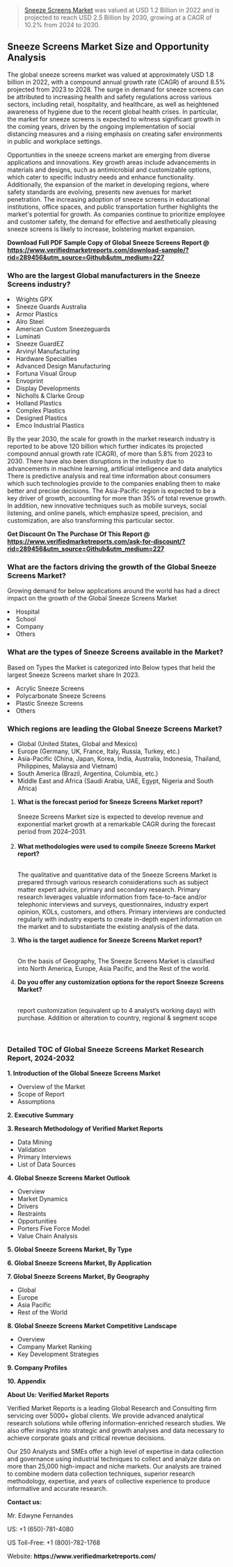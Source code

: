 <blockquote><p><p><a href="https://www.verifiedmarketreports.com/download-sample/?rid=289456&utm_source=Github&utm_medium=227" target="_blank">Sneeze Screens Market</a> was valued at USD 1.2 Billion in 2022 and is projected to reach USD 2.5 Billion by 2030, growing at a CAGR of 10.2% from 2024 to 2030.</p></blockquote><p><h2>Sneeze Screens Market Size and Opportunity Analysis</h2> <p>The global sneeze screens market was valued at approximately USD 1.8 billion in 2022, with a compound annual growth rate (CAGR) of around 8.5% projected from 2023 to 2028. The surge in demand for sneeze screens can be attributed to increasing health and safety regulations across various sectors, including retail, hospitality, and healthcare, as well as heightened awareness of hygiene due to the recent global health crises. In particular, the market for sneeze screens is expected to witness significant growth in the coming years, driven by the ongoing implementation of social distancing measures and a rising emphasis on creating safer environments in public and workplace settings.</p> <p>Opportunities in the sneeze screens market are emerging from diverse applications and innovations. Key growth areas include advancements in materials and designs, such as antimicrobial and customizable options, which cater to specific industry needs and enhance functionality. Additionally, the expansion of the market in developing regions, where safety standards are evolving, presents new avenues for market penetration. The increasing adoption of sneeze screens in educational institutions, office spaces, and public transportation further highlights the market's potential for growth. As companies continue to prioritize employee and customer safety, the demand for effective and aesthetically pleasing sneeze screens is likely to increase, bolstering market expansion.</p> </p><p class=""><strong>Download Full PDF Sample Copy of Global Sneeze Screens Report @ <a href="https://www.verifiedmarketreports.com/download-sample/?rid=289456&amp;utm_source=Github&amp;utm_medium=227" target="_blank">https://www.verifiedmarketreports.com/download-sample/?rid=289456&amp;utm_source=Github&amp;utm_medium=227</a></strong></p><h3 id="" class="">Who are the largest Global manufacturers in the Sneeze Screens industry?</h3><p><li>Wrights GPX</li><li> Sneeze Guards Australia</li><li> Armor Plastics</li><li> Alro Steel</li><li> American Custom Sneezeguards</li><li> Luminati</li><li> Sneeze GuardEZ</li><li> Arvinyl Manufacturing</li><li> Hardware Specialties</li><li> Advanced Design Manufacturing</li><li> Fortuna Visual Group</li><li> Envoprint</li><li> Display Developments</li><li> Nicholls & Clarke Group</li><li> Holland Plastics</li><li> Complex Plastics</li><li> Designed Plastics</li><li> Emco Industrial Plastics</li></p><div class=""><div class="" dir="" data-message-author-role="" data-message-id="" data-message-model-slug=""><div class=""><div class=""><div class=""><div class="" dir="" data-message-author-role="" data-message-id="" data-message-model-slug=""><div class=""><div class=""><p>By the year 2030, the scale for growth in the market research industry is reported to be above 120 billion which further indicates its projected compound annual growth rate (CAGR), of more than 5.8% from 2023 to 2030. There have also been disruptions in the industry due to advancements in machine learning, artificial intelligence and data analytics There is predictive analysis and real time information about consumers which such technologies provide to the companies enabling them to make better and precise decisions. The Asia-Pacific region is expected to be a key driver of growth, accounting for more than 35% of total revenue growth. In addition, new innovative techniques such as mobile surveys, social listening, and online panels, which emphasize speed, precision, and customization, are also transforming this particular sector.</p><p><strong>Get Discount On The Purchase Of This Report @&nbsp; <a href="https://www.verifiedmarketreports.com/ask-for-discount/?rid=289456&amp;utm_source=Github&amp;utm_medium=227" target="_blank">https://www.verifiedmarketreports.com/ask-for-discount/?rid=289456&amp;utm_source=Github&amp;utm_medium=227</a></strong></p></div></div></div></div></div></div></div></div><h3 id="" class="">What are the factors driving the growth of the Global Sneeze Screens Market?</h3><p id="" class="">Growing demand for below applications around the world has had a direct impact on the growth of the Global Sneeze Screens Market</p><p id="" class=""><li>Hospital</li><li> School</li><li> Company</li><li> Others</li></p><h3 id="" class="">What are the types of Sneeze Screens available in the Market?</h3><p id="" class="">Based on Types the Market is categorized into Below types that held the largest Sneeze Screens market share In 2023.</p><p id="" class=""><li>Acrylic Sneeze Screens</li><li> Polycarbonate Sneeze Screens</li><li> Plastic Sneeze Screens</li><li> Others</li></p><h3 id="" class="">Which regions are leading the Global Sneeze Screens Market?</h3><ul><li>Global (United States, Global and Mexico)</li><li>Europe (Germany, UK, France, Italy, Russia, Turkey, etc.)</li><li>Asia-Pacific (China, Japan, Korea, India, Australia, Indonesia, Thailand, Philippines, Malaysia and Vietnam)</li><li>South America (Brazil, Argentina, Columbia, etc.)</li><li>Middle East and Africa (Saudi Arabia, UAE, Egypt, Nigeria and South Africa)</li></ul><p><ol><li><strong>What is the forecast period for Sneeze Screens Market report?<br /></strong><br /><span data-sheets-root="1" data-sheets-value="{&quot;1&quot;:2,&quot;2&quot;:&quot;XXXX size is expected to develop revenue and exponential market growth at a remarkable CAGR during the forecast period from 2024&ndash;2030.&quot;}" data-sheets-userformat="{&quot;2&quot;:12674,&quot;4&quot;:{&quot;1&quot;:2,&quot;2&quot;:16776960},&quot;10&quot;:2,&quot;11&quot;:0,&quot;15&quot;:&quot;Arial&quot;,&quot;16&quot;:12}">Sneeze Screens Market size is expected to develop revenue and exponential market growth at a remarkable CAGR during the forecast period from 2024&ndash;2031.</span><br /><br /></li><li><strong>What methodologies were used to compile Sneeze Screens Market report?<br /><br /></strong><p>The qualitative and quantitative data of the&nbsp;Sneeze Screens Market is prepared through various research considerations such as subject matter expert advice, primary and secondary research. Primary research leverages valuable information from face-to-face and/or telephonic interviews and surveys, questionnaires, industry expert opinion, KOLs, customers, and others. Primary interviews are conducted regularly with industry experts to create in-depth expert information on the market and to substantiate the existing analysis of the data.&nbsp;</p></li><li><strong>Who is the target audience for Sneeze Screens Market report?<br /><br /></strong><p>On the basis of Geography, The&nbsp;Sneeze Screens Market is classified into North America, Europe, Asia Pacific, and the Rest of the world.</p></li><li><strong>Do you offer any customization options for the report Sneeze Screens Market?<br /><br /></strong><p>report customization (equivalent up to 4 analyst&rsquo;s working days) with purchase. Addition or alteration to country, regional &amp; segment scope</p><p>&nbsp;</p></li></ol></p><h3 id="" class="">Detailed TOC of Global Sneeze Screens Market Research Report, 2024-2032</h3><p id="" class=""><strong>1. Introduction of the Global Sneeze Screens Market</strong></p><ul><li>Overview of the Market</li><li>Scope of Report</li><li>Assumptions</li></ul><p id="" class=""><strong>2. Executive Summary</strong></p><p id="" class=""><strong>3. Research Methodology of&nbsp;Verified Market Reports</strong></p><ul><li>Data Mining</li><li>Validation</li><li>Primary Interviews</li><li>List of Data Sources</li></ul><p id="" class=""><strong>4. Global Sneeze Screens Market Outlook</strong></p><ul><li>Overview</li><li>Market Dynamics</li><li>Drivers</li><li>Restraints</li><li>Opportunities</li><li>Porters Five Force Model</li><li>Value Chain Analysis</li></ul><p id="" class=""><strong>5. Global Sneeze Screens Market, By&nbsp;Type</strong></p><p id="" class=""><strong>6. Global Sneeze Screens Market, By Application</strong></p><p id="" class=""><strong>7. Global Sneeze Screens Market, By Geography</strong></p><ul><li>Global</li><li>Europe</li><li>Asia Pacific</li><li>Rest of the World</li></ul><p id="" class=""><strong>8. Global Sneeze Screens Market Competitive Landscape</strong></p><ul><li>Overview</li><li>Company Market Ranking</li><li>Key Development Strategies</li></ul><p id="" class=""><strong>9. Company Profiles</strong></p><p id="" class=""><strong>10. Appendix</strong></p><p id="" class=""><strong>About Us: Verified Market Reports</strong></p><p id="" class="">Verified Market Reports is a leading Global Research and Consulting firm servicing over 5000+ global clients. We provide advanced analytical research solutions while offering information-enriched research studies. We also offer insights into strategic and growth analyses and data necessary to achieve corporate goals and critical revenue decisions.</p><p id="" class="">Our 250 Analysts and SMEs offer a high level of expertise in data collection and governance using industrial techniques to collect and analyze data on more than 25,000 high-impact and niche markets. Our analysts are trained to combine modern data collection techniques, superior research methodology, expertise, and years of collective experience to produce informative and accurate research.</p><p id="" class=""><strong>Contact us:</strong></p><p id="" class="">Mr. Edwyne Fernandes</p><p id="" class="">US: +1 (650)-781-4080</p><p id="" class="">US Toll-Free: +1 (800)-782-1768</p><p id="" class="">Website: <a target="" data-test-app-aware-link=""><strong>https://www.verifiedmarketreports.com/</strong></a></p>
